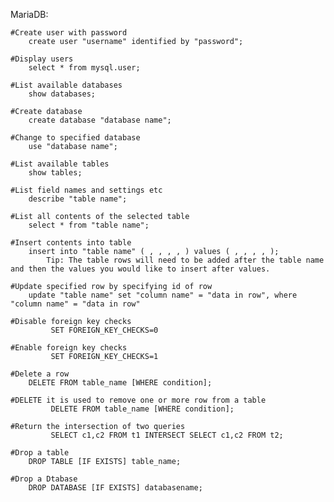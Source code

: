 
MariaDB:

	#Create user with password
		create user "username" identified by "password";
	
	#Display users
		select * from mysql.user;

	#List available databases
		show databases;

	#Create database
		create database "database name";
  
	#Change to specified database
		use "database name";
  
	#List available tables
		show tables;

	#List field names and settings etc
		describe "table name";

	#List all contents of the selected table
		select * from "table name";

	#Insert contents into table
		insert into "table name" ( , , , , ) values ( , , , , );
			Tip: The table rows will need to be added after the table name and then the values you would like to insert after values.

	#Update specified row by specifying id of row
		update "table name" set "column name" = "data in row", where "column name" = "data in row"
	
	#Disable foreign key checks
	         SET FOREIGN_KEY_CHECKS=0
        
	#Enable foreign key checks
	         SET FOREIGN_KEY_CHECKS=1
	
	#Delete a row
		DELETE FROM table_name [WHERE condition];
		 
	#DELETE it is used to remove one or more row from a table
	         DELETE FROM table_name [WHERE condition];

	#Return the intersection of two queries
	         SELECT c1,c2 FROM t1 INTERSECT SELECT c1,c2 FROM t2;

	#Drop a table
		DROP TABLE [IF EXISTS] table_name;
		
	#Drop a Dtabase 
		DROP DATABASE [IF EXISTS] databasename;

